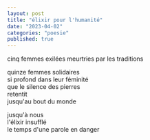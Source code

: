 ```yaml
---
layout: post
title: "élixir pour l'humanité"
date: "2023-04-02"
categories: "poesie"
published: true
---
```


cinq femmes exilées
meurtries par les traditions  

quinze femmes solidaires  
si profond dans leur féminité  
que le silence des pierres  
retentit  
jusqu'au bout du monde  

jusqu'à nous  
l'élixir insufflé  
le temps d'une parole en danger  

